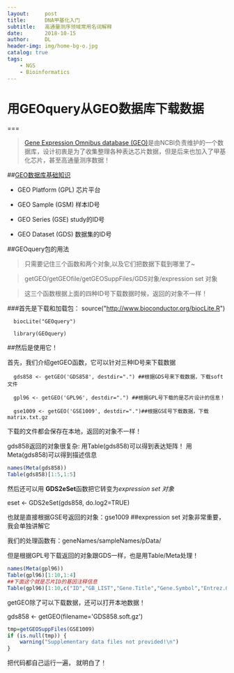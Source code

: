 ```yaml
---
layout:     post
title:      DNA甲基化入门
subtitle:   高通量测序领域常用名词解释
date:       2018-10-15
author:     DL
header-img: img/home-bg-o.jpg
catalog: true
tags:
    - NGS
    - Bioinformatics
---
```


# 用GEOquery从GEO数据库下载数据
===

>[Gene Expression Omnibus database (GEO)](http://www.ncbi.nlm.nih.gov/geo/)是由NCBI负责维护的一个数据库，设计初衷是为了收集整理各种表达芯片数据，但是后来也加入了甲基化芯片，甚至高通量测序数据！

##[GEO数据库基础知识](http://www2.warwick.ac.uk/fac/sci/moac/people/students/peter_cock/r/geo/)

  * GEO Platform (GPL) 芯片平台
  
  * GEO Sample (GSM) 样本ID号
  
  * GEO Series (GSE)  study的ID号
 
  * GEO Dataset (GDS) 数据集的ID号
  
##GEOquery包的用法
>只需要记住三个函数和两个对象,以及它们把数据下载到哪里了~

>getGEO/getGEOfile/getGEOSuppFiles/GDS对象/expression set 对象

>这三个函数根据上面的四种ID号下载数据时候，返回的对象不一样！


###首先是下载和加载包：
      source("http://www.bioconductor.org/biocLite.R")
      
      biocLite("GEOquery")
      
      library(GEOquery)
  
##然后是使用它！

首先，我们介绍getGEO函数，它可以针对三种ID号来下载数据
    
      gds858 <- getGEO('GDS858', destdir=".") ##根据GDS号来下载数据，下载soft文件
      
      gpl96 <- getGEO('GPL96', destdir=".") ##根据GPL号下载的是芯片设计的信息！
      
      gse1009 <- getGEO('GSE1009', destdir=".")##根据GSE号下载数据，下载matrix.txt.gz
      
  
下载的文件都会保存在本地，返回的对象不一样！
  
gds858返回的对象很复杂:
用Table(gds858)可以得到表达矩阵！
用Meta(gds858)可以得到描述信息
```R
names(Meta(gds858))
Table(gds858)[1:5,1:5]
```
然后还可以用 **GDS2eSet**函数把它转变为*expression set 对象*

eset <- GDS2eSet(gds858, do.log2=TRUE)

也就是直接根据GSE号返回的对象：gse1009  ##expression set 对象非常重要，我会单独讲解它

我们的处理函数有：geneNames/sampleNames/pData/

但是根据GPL号下载返回的对象跟GDS一样，也是用Table/Meta处理！

```R
names(Meta(gpl96))
Table(gpl96)[1:10,1:4]
##下面这个就是芯片ID的基因注释信息
Table(gpl96)[1:10,c("ID","GB_LIST","Gene.Title","Gene.Symbol","Entrez.Gene")]
```

getGEO除了可以下载数据，还可以打开本地数据！

gds858 <- getGEO(filename='GDS858.soft.gz')


```R
tmp=getGEOSuppFiles(GSE1009)
if (is.null(tmp)) {
    warning("Supplementary data files not provided!\n")
}
```
把代码都自己运行一遍， 就明白了！